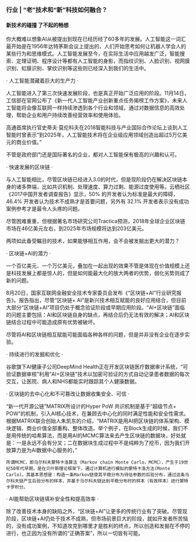 ### 行业 | “老”技术和“新”科技如何融合？


#### 新技术的碰撞  了不起的畅想


你大概难以想象AI从被提出到现在已经历经了60多年的发展。人工智能这一词汇最开始是在1956年达特茅斯会议上提出的，人们开始思考如何让机器人学会人的某些行为和思维模式。人工智能发展至今，在实际生活中应用越发广泛，智能搜索、定理证明、程序设计等都有人工智能的身影，而指纹识别、人脸识别、视网膜识别、虹膜识别、掌纹识别等这些则已经深入到我们的生活中。


· 人工智能潜藏着巨大的生产力 ·

人工智能进入了第三次快速发展阶段，也是真正开始广泛应用的阶段。11月14日，工信部在官网公布了《新一代人工智能产业创新重点任务揭榜工作方案》，未来人工智能将会像互联网一样持续渗透到各个行业和领域，通过对数据信息的高效处理，帮助企业和用户持续改善经营效率和使用体验。

高通首席执行官史蒂夫·莫伦科夫在2018智能科技与产业国际合作论坛上谈到人工智能时曾表示“到2025年，人工智能技术将在企业级应用领域创造出超过5万亿美元的商业价值。”

不管是政府部门还是国际著名的企业，都对人工智能保有极高的兴趣和认可。


· 快速发展的区块链 ·

与人工智能相比，尽管区块链已经进入3.0的时代，但是现阶段仍在解决区块链本身的诸多弊端，比如共识机制、处理速度、算力过剩、能源过度使用等。云栖社区《2017中国开发者调查报告》显示，50% 的开发者认为标准是最大的障碍，46.4% 开发者认为技术不成熟才是首要问题，另外有 32.1% 开发者表示没有成功案例参考才是最令人头疼的问题。

尽管困难重重，但根据著名市场研究公司Tractica预测，2018年全球企业区块链市场在46亿美元左右，到2025年市场规模将达到203亿美元。

两项如此备受瞩目的技术，如果能够相互作用，会不会被发掘出更大的潜力？

· 区块链+AI的潜力 ·


一个百亿美元、一个万亿美元，叠加在一起出现的效果不管是体现在价值规模上还是科技发展上都是惊人的，但是如何能最大化的放大两者的优势，弱化劣势则成了新的问题。

8月20日，国家互联网金融安全技术专家委员会发布《“区块链+AI”行业研究报告》。报告指出，尽管“区块链+ AI”是新兴技术相互赋能的良好应用结合，但目前大部分“区块链+AI”项目仍处于概念验证阶段或早期应用阶段。“AI+区块链”面临的问题主要包括：AI和区块链自身的缺点，再结合后仍无法有效的解决；AI和区块链结合过程中可能造成原有优势被破坏。

尽管将AI和区块链相互赋能可能面临各种各样的问题，但是并非没有企业在逐步实验。


· 持续进行的发掘和优化 ·

谷歌旗下AI健康子公司DeepMind Health正在开发区块链医疗数据审计系统，“可验证数据审核”利用“AI+区块链”技术以加密可验证的方式自动记录患者数据的每次交互，让医院、病人和NHS都能实时跟踪其个人健康数据。


· 区块链的去中心化和不可篡改让数据收集安全、可信 ·


“新一代开源公链”MATRIX所设计的Hyper PoW 共识机制是基于“超级节点+ POW”的机制，引入AI核心技术，在兼顾去中心化的同时满足性能和安全性需求。根据MATRIX联合创始人朱凯东的介绍，“MATRIX是用AI把区块链的体系架构、模块逻辑、商业价值全部重构、整体改造。举个例子，在Block生成的时候，我们不是用传统的哈希算法，而是用AI的MCMC算法来去产生区块链的数据块，好处就是：一是永远不会有分叉；二在数据块生成过程中不是纯粹为了挖币，因为我们开放算力是为AI数据中心服务的，”




    所谓MCMC，即马尔科夫蒙特卡洛算法（Markov chain Monte Carlo，MCMC），产生于19世纪50年代早期，是在贝叶斯理论框架下，通过计算机进行模拟的蒙特卡洛方法(Monte Carlo)。其基本思想是：构造一条Markov链使其平稳分布为待估参数的后验分布，通过这条马尔科夫链产生后验分布的样本，并基于马尔科夫链达到平稳分布时的样本（有效样本）进行蒙特卡罗积分。


· AI能帮助区块链填补安全性和提高效率 ·

除了改善技术本身的缺陷之外，“区块链+AI”让更多的传统行业有了突破。尽管现阶段，区块链+AI仍处于技术不成熟，但市场前景巨大的阶段，就如开发者所苦恼的，没有成功案例，不知道攻克到哪里才是胜利的终点，所以创造和发掘在不停的进行，也正因为没有所谓的“正确答案”，所以一切皆有可能。

